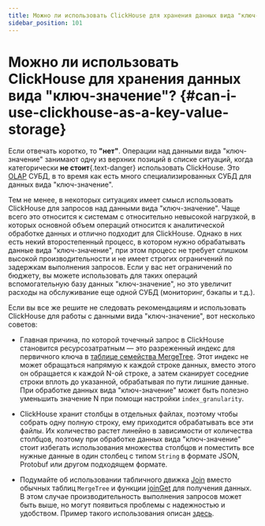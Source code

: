 ```yaml
---
title: Можно ли использовать ClickHouse для хранения данных вида "ключ-значение"?
sidebar_position: 101
---
```


# Можно ли использовать ClickHouse для хранения данных вида "ключ-значение"? {#can-i-use-clickhouse-as-a-key-value-storage}

Если отвечать коротко, то **"нет"**. Операции над данными вида "ключ-значение" занимают одну из верхних позиций в списке ситуаций, когда категорически **не стоит**{.text-danger} использовать ClickHouse. Это [OLAP](../../faq/general/olap.md) СУБД, в то время как есть много специализированных СУБД для данных вида "ключ-значение".

Тем не менее, в некоторых ситуациях имеет смысл использовать ClickHouse для запросов над данными вида "ключ-значение". Чаще всего это относится к системам с относительно невысокой нагрузкой, в которых основной объем операций относится к аналитической обработке данных и отлично подходит для ClickHouse. Однако в них есть некий второстепенный процесс, в котором нужно обрабатывать данные вида "ключ-значение", при этом процесс не требует слишком высокой производительности и не имеет строгих ограничений по задержкам выполнения запросов. Если у вас нет ограничений по бюджету, вы можете использовать для таких операций вспомогательную базу данных "ключ-значение", но это увеличит расходы на обслуживание еще одной СУБД (мониторинг, бэкапы и т.д.).

Если вы все же решите не следовать рекомендациям и использовать ClickHouse для работы с данными вида "ключ-значение", вот несколько советов:

-   Главная причина, по которой точечный запрос в ClickHouse становится ресурсозатратным — это разреженный индекс для первичного ключа в [таблице семейства MergeTree](../../engines/table-engines/mergetree-family/mergetree.md). Этот индекс не может обращаться напрямую к каждой строке данных, вместо этого он обращается к каждой N-ой строке, а затем сканирует соседние строки вплоть до указанной, обрабатывая по пути лишние данные. При обработке данных вида "ключ-значение" может быть полезно уменьшить значение N при помощи настройки `index_granularity`.

-   ClickHouse хранит столбцы в отдельных файлах, поэтому чтобы собрать одну полную строку, ему приходится обрабатывать все эти файлы. Их количество растет линейно в зависимости от количества столбцов, поэтому при обработке данных вида "ключ-значение" стоит избегать использования множества столбцов и поместить все нужные данные в один столбец с типом `String` в формате JSON, Protobuf или другом подходящем формате.

-   Подумайте об использовании табличного движка [Join](../../engines/table-engines/special/join.md) вместо обычных таблиц `MergeTree` и функции [joinGet](../../sql-reference/functions/other-functions.md#joinget) для получения данных. В этом случае производительность выполнения запросов может быть выше, но могут появиться проблемы с надежностью и удобством. Пример такого использования описан [здесь](https://github.com/ClickHouse/ClickHouse/blob/master/tests/queries/0_stateless/00800_versatile_storage_join.sql#L49-L51).
